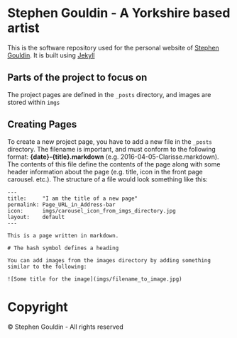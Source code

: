 # Stephen Gouldin - A Yorkshire based artist

This is the software repository used for the personal website of [Stephen Gouldin](http://www.gouldin.online/). It is built using [Jekyll](https://jekyllrb.com/)

## Parts of the project to focus on

The project pages are defined in the `_posts` directory, and images are stored within `imgs`

## Creating Pages

To create a new project page, you have to add a new file in the `_posts` directory. The filename is important, and must conform to the following format: **{date}-{title}.markdown** (e.g. 2016-04-05-Clarisse.markdown). The contents of this file define the contents of the page along with some header information about the page (e.g. title, icon in the front page carousel. etc.). The structure of a file would look something like this:

    ---
    title:     "I am the title of a new page"
    permalink: Page_URL_in_Address-bar
    icon:      imgs/carousel_icon_from_imgs_directory.jpg
    layout:    default
    ---

    This is a page written in markdown.

    # The hash symbol defines a heading 

    You can add images from the images directory by adding something similar to the following:

    ![Some title for the image](imgs/filename_to_image.jpg)

# Copyright

© Stephen Gouldin - All rights reserved
